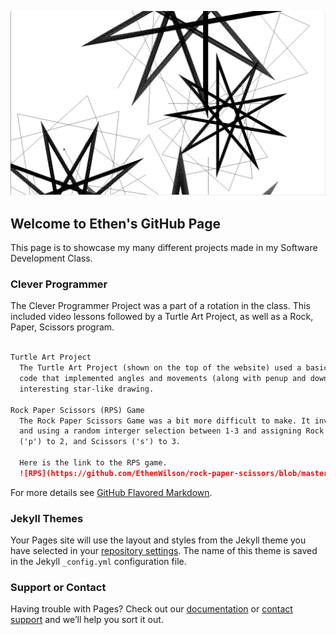 ![IMAGE](bob%20screenshot.PNG)

## Welcome to Ethen's GitHub Page

This page is to showcase my many different projects made in my Software Development Class.

### Clever Programmer

The Clever Programmer Project was a part of a rotation in the class. This included video lessons followed by a Turtle Art Project, as well as a Rock, Paper, Scissors program.

```markdown

Turtle Art Project
  The Turtle Art Project (shown on the top of the website) used a basic "for i in range" 
  code that implemented angles and movements (along with penup and down, to create a very 
  interesting star-like drawing. 
 
Rock Paper Scissors (RPS) Game
  The Rock Paper Scissors Game was a bit more difficult to make. It involved more thought
  and using a random interger selection between 1-3 and assigning Rock ('r') to 1, Paper 
  ('p') to 2, and Scissors ('s') to 3.
  
  Here is the link to the RPS game.
  ![RPS](https://github.com/EthenWilson/rock-paper-scissors/blob/master/RPS%20Game)
```

For more details see [GitHub Flavored Markdown](https://guides.github.com/features/mastering-markdown/).

### Jekyll Themes

Your Pages site will use the layout and styles from the Jekyll theme you have selected in your [repository settings](https://github.com/EthenWilson/ethenwilson.github.io/settings). The name of this theme is saved in the Jekyll `_config.yml` configuration file.

### Support or Contact

Having trouble with Pages? Check out our [documentation](https://help.github.com/categories/github-pages-basics/) or [contact support](https://github.com/contact) and we’ll help you sort it out.
